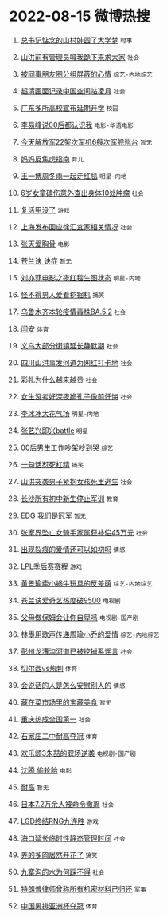 # 2022-08-15 微博热搜 
1. [总书记惦念的山村娃圆了大学梦](https://m.weibo.cn/search?containerid=100103type%3D1%26t%3D10%26q%3D%23%E6%80%BB%E4%B9%A6%E8%AE%B0%E6%83%A6%E5%BF%B5%E7%9A%84%E5%B1%B1%E6%9D%91%E5%A8%83%E5%9C%86%E4%BA%86%E5%A4%A7%E5%AD%A6%E6%A2%A6%23&stream_entry_id=51&isnewpage=1&extparam=seat%3D1%26cate%3D10103%26dgr%3D0%26pos%3D0%26c_type%3D51%26filter_type%3Drealtimehot%26display_time%3D1660494693%26pre_seqid%3D16604946938440227573359&luicode=10000011&lfid=106003type%3D25%26t%3D3%26disable_hot%3D1%26filter_type%3Drealtimehot) `时事` 

2. [山洪前有管理员喊我跪下来求大家](https://m.weibo.cn/search?containerid=100103type%3D1%26t%3D10%26q%3D%23%E5%B1%B1%E6%B4%AA%E5%89%8D%E6%9C%89%E7%AE%A1%E7%90%86%E5%91%98%E5%96%8A%E6%88%91%E8%B7%AA%E4%B8%8B%E6%9D%A5%E6%B1%82%E5%A4%A7%E5%AE%B6%23&stream_entry_id=31&isnewpage=1&extparam=seat%3D1%26pos%3D0%26flag%3D16%26filter_type%3Drealtimehot%26dgr%3D0%26cate%3D0%26lcate%3D5001%26realpos%3D1%26c_type%3D31%26display_time%3D1660494693%26pre_seqid%3D16604946938440227573359&luicode=10000011&lfid=106003type%3D25%26t%3D3%26disable_hot%3D1%26filter_type%3Drealtimehot) `社会` 

3. [被同事朋友圈分组屏蔽的心情](https://m.weibo.cn/search?containerid=100103type%3D1%26t%3D10%26q%3D%23%E8%A2%AB%E5%90%8C%E4%BA%8B%E6%9C%8B%E5%8F%8B%E5%9C%88%E5%88%86%E7%BB%84%E5%B1%8F%E8%94%BD%E7%9A%84%E5%BF%83%E6%83%85%23&stream_entry_id=31&isnewpage=1&extparam=seat%3D1%26pos%3D1%26flag%3D0%26filter_type%3Drealtimehot%26dgr%3D0%26cate%3D0%26lcate%3D5001%26realpos%3D2%26c_type%3D31%26display_time%3D1660494693%26pre_seqid%3D16604946938440227573359&luicode=10000011&lfid=106003type%3D25%26t%3D3%26disable_hot%3D1%26filter_type%3Drealtimehot) `综艺-内地综艺` 

4. [超清画面记录中国空间站凌月](https://m.weibo.cn/search?containerid=100103type%3D1%26t%3D10%26q%3D%23%E8%B6%85%E6%B8%85%E7%94%BB%E9%9D%A2%E8%AE%B0%E5%BD%95%E4%B8%AD%E5%9B%BD%E7%A9%BA%E9%97%B4%E7%AB%99%E5%87%8C%E6%9C%88%23&stream_entry_id=31&isnewpage=1&extparam=seat%3D1%26pos%3D2%26flag%3D0%26filter_type%3Drealtimehot%26dgr%3D0%26cate%3D0%26lcate%3D5001%26realpos%3D3%26c_type%3D31%26display_time%3D1660494693%26pre_seqid%3D16604946938440227573359&luicode=10000011&lfid=106003type%3D25%26t%3D3%26disable_hot%3D1%26filter_type%3Drealtimehot) `社会` 

5. [广东多所高校宣布延期开学](https://m.weibo.cn/search?containerid=100103type%3D1%26t%3D10%26q%3D%23%E5%B9%BF%E4%B8%9C%E5%A4%9A%E6%89%80%E9%AB%98%E6%A0%A1%E5%AE%A3%E5%B8%83%E5%BB%B6%E6%9C%9F%E5%BC%80%E5%AD%A6%23&stream_entry_id=31&isnewpage=1&extparam=seat%3D1%26pos%3D3%26flag%3D1%26filter_type%3Drealtimehot%26dgr%3D0%26cate%3D0%26lcate%3D5001%26realpos%3D4%26c_type%3D31%26display_time%3D1660494693%26pre_seqid%3D16604946938440227573359&luicode=10000011&lfid=106003type%3D25%26t%3D3%26disable_hot%3D1%26filter_type%3Drealtimehot) `校园` 

6. [李易峰说00后都认识我](https://m.weibo.cn/search?containerid=100103type%3D1%26t%3D10%26q%3D%23%E6%9D%8E%E6%98%93%E5%B3%B0%E8%AF%B400%E5%90%8E%E9%83%BD%E8%AE%A4%E8%AF%86%E6%88%91%23&stream_entry_id=31&isnewpage=1&extparam=seat%3D1%26pos%3D4%26flag%3D1%26filter_type%3Drealtimehot%26dgr%3D0%26cate%3D0%26lcate%3D5001%26realpos%3D5%26c_type%3D31%26display_time%3D1660494693%26pre_seqid%3D16604946938440227573359&luicode=10000011&lfid=106003type%3D25%26t%3D3%26disable_hot%3D1%26filter_type%3Drealtimehot) `电影-华语电影` 

7. [今天解放军22架次军机6艘次军舰巡台](https://m.weibo.cn/search?containerid=100103type%3D1%26t%3D10%26q%3D%23%E4%BB%8A%E5%A4%A9%E8%A7%A3%E6%94%BE%E5%86%9B22%E6%9E%B6%E6%AC%A1%E5%86%9B%E6%9C%BA6%E8%89%98%E6%AC%A1%E5%86%9B%E8%88%B0%E5%B7%A1%E5%8F%B0%23&stream_entry_id=31&isnewpage=1&extparam=seat%3D1%26pos%3D5%26flag%3D0%26filter_type%3Drealtimehot%26dgr%3D0%26cate%3D0%26lcate%3D5001%26realpos%3D6%26c_type%3D31%26display_time%3D1660494693%26pre_seqid%3D16604946938440227573359&luicode=10000011&lfid=106003type%3D25%26t%3D3%26disable_hot%3D1%26filter_type%3Drealtimehot) `暂无` 

8. [妈妈反焦虑指南](https://m.weibo.cn/search?containerid=100103type%3D1%26t%3D10%26q%3D%23%E5%A6%88%E5%A6%88%E5%8F%8D%E7%84%A6%E8%99%91%E6%8C%87%E5%8D%97%23&stream_entry_id=31&isnewpage=1&extparam=seat%3D1%26pos%3D6%26adid%3D162576%26filter_type%3Drealtimehot%26dgr%3D0%26cate%3D0%26topic_ad%3D1%26lcate%3D5001%26c_type%3D31%26display_time%3D1660494693%26pre_seqid%3D16604946938440227573359&luicode=10000011&lfid=106003type%3D25%26t%3D3%26disable_hot%3D1%26filter_type%3Drealtimehot) `育儿` 

9. [王一博周冬雨一起走红毯](https://m.weibo.cn/search?containerid=100103type%3D1%26t%3D10%26q%3D%23%E7%8E%8B%E4%B8%80%E5%8D%9A%E5%91%A8%E5%86%AC%E9%9B%A8%E4%B8%80%E8%B5%B7%E8%B5%B0%E7%BA%A2%E6%AF%AF%23&stream_entry_id=31&isnewpage=1&extparam=seat%3D1%26pos%3D7%26flag%3D16%26filter_type%3Drealtimehot%26dgr%3D0%26cate%3D0%26lcate%3D5001%26realpos%3D7%26c_type%3D31%26display_time%3D1660494693%26pre_seqid%3D16604946938440227573359&luicode=10000011&lfid=106003type%3D25%26t%3D3%26disable_hot%3D1%26filter_type%3Drealtimehot) `明星-内地` 

10. [6岁女童磕伤意外查出身体10处肿瘤](https://m.weibo.cn/search?containerid=100103type%3D1%26t%3D10%26q%3D%236%E5%B2%81%E5%A5%B3%E7%AB%A5%E7%A3%95%E4%BC%A4%E6%84%8F%E5%A4%96%E6%9F%A5%E5%87%BA%E8%BA%AB%E4%BD%9310%E5%A4%84%E8%82%BF%E7%98%A4%23&stream_entry_id=31&isnewpage=1&extparam=seat%3D1%26pos%3D8%26flag%3D0%26filter_type%3Drealtimehot%26dgr%3D0%26cate%3D0%26lcate%3D5001%26realpos%3D8%26c_type%3D31%26display_time%3D1660494693%26pre_seqid%3D16604946938440227573359&luicode=10000011&lfid=106003type%3D25%26t%3D3%26disable_hot%3D1%26filter_type%3Drealtimehot) `社会` 

11. [复活甲没了](https://m.weibo.cn/search?containerid=100103type%3D1%26t%3D10%26q%3D%23%E5%A4%8D%E6%B4%BB%E7%94%B2%E6%B2%A1%E4%BA%86%23&stream_entry_id=31&isnewpage=1&extparam=seat%3D1%26pos%3D9%26flag%3D0%26filter_type%3Drealtimehot%26dgr%3D0%26cate%3D0%26lcate%3D5001%26realpos%3D9%26c_type%3D31%26display_time%3D1660494693%26pre_seqid%3D16604946938440227573359&luicode=10000011&lfid=106003type%3D25%26t%3D3%26disable_hot%3D1%26filter_type%3Drealtimehot) `游戏` 

12. [上海发布回应徐汇宜家相关情况](https://m.weibo.cn/search?containerid=100103type%3D1%26t%3D10%26q%3D%23%E4%B8%8A%E6%B5%B7%E5%8F%91%E5%B8%83%E5%9B%9E%E5%BA%94%E5%BE%90%E6%B1%87%E5%AE%9C%E5%AE%B6%E7%9B%B8%E5%85%B3%E6%83%85%E5%86%B5%23&stream_entry_id=31&isnewpage=1&extparam=seat%3D1%26pos%3D10%26flag%3D0%26filter_type%3Drealtimehot%26dgr%3D0%26cate%3D0%26lcate%3D5001%26realpos%3D10%26c_type%3D31%26display_time%3D1660494693%26pre_seqid%3D16604946938440227573359&luicode=10000011&lfid=106003type%3D25%26t%3D3%26disable_hot%3D1%26filter_type%3Drealtimehot) `社会` 

13. [张天爱胸骨](https://m.weibo.cn/search?containerid=100103type%3D1%26t%3D10%26q%3D%23%E5%BC%A0%E5%A4%A9%E7%88%B1%E8%83%B8%E9%AA%A8%23&stream_entry_id=31&isnewpage=1&extparam=seat%3D1%26pos%3D11%26flag%3D2%26filter_type%3Drealtimehot%26dgr%3D0%26cate%3D0%26lcate%3D5001%26realpos%3D11%26c_type%3D31%26display_time%3D1660494693%26pre_seqid%3D16604946938440227573359&luicode=10000011&lfid=106003type%3D25%26t%3D3%26disable_hot%3D1%26filter_type%3Drealtimehot) `电影` 

14. [苍兰诀 诀症](https://m.weibo.cn/search?containerid=100103type%3D1%26t%3D10%26q%3D%E8%8B%8D%E5%85%B0%E8%AF%80+%E8%AF%80%E7%97%87&stream_entry_id=31&isnewpage=1&extparam=seat%3D1%26pos%3D12%26flag%3D0%26filter_type%3Drealtimehot%26dgr%3D0%26cate%3D0%26lcate%3D5001%26realpos%3D12%26c_type%3D31%26display_time%3D1660494693%26pre_seqid%3D16604946938440227573359&luicode=10000011&lfid=106003type%3D25%26t%3D3%26disable_hot%3D1%26filter_type%3Drealtimehot) `暂无` 

15. [刘亦菲电影之夜红毯生图状态](https://m.weibo.cn/search?containerid=100103type%3D1%26t%3D10%26q%3D%23%E5%88%98%E4%BA%A6%E8%8F%B2%E7%94%B5%E5%BD%B1%E4%B9%8B%E5%A4%9C%E7%BA%A2%E6%AF%AF%E7%94%9F%E5%9B%BE%E7%8A%B6%E6%80%81%23&stream_entry_id=31&isnewpage=1&extparam=seat%3D1%26pos%3D13%26flag%3D0%26filter_type%3Drealtimehot%26dgr%3D0%26cate%3D0%26lcate%3D5001%26realpos%3D13%26c_type%3D31%26display_time%3D1660494693%26pre_seqid%3D16604946938440227573359&luicode=10000011&lfid=106003type%3D25%26t%3D3%26disable_hot%3D1%26filter_type%3Drealtimehot) `明星-内地` 

16. [怪不得男人爱看挖掘机](https://m.weibo.cn/search?containerid=100103type%3D1%26t%3D10%26q%3D%23%E6%80%AA%E4%B8%8D%E5%BE%97%E7%94%B7%E4%BA%BA%E7%88%B1%E7%9C%8B%E6%8C%96%E6%8E%98%E6%9C%BA%23&stream_entry_id=31&isnewpage=1&extparam=seat%3D1%26pos%3D14%26flag%3D0%26filter_type%3Drealtimehot%26dgr%3D0%26cate%3D0%26lcate%3D5001%26realpos%3D14%26c_type%3D31%26display_time%3D1660494693%26pre_seqid%3D16604946938440227573359&luicode=10000011&lfid=106003type%3D25%26t%3D3%26disable_hot%3D1%26filter_type%3Drealtimehot) `搞笑` 

17. [乌鲁木齐本轮疫情毒株BA.5.2](https://m.weibo.cn/search?containerid=100103type%3D1%26t%3D10%26q%3D%23%E4%B9%8C%E9%B2%81%E6%9C%A8%E9%BD%90%E6%9C%AC%E8%BD%AE%E7%96%AB%E6%83%85%E6%AF%92%E6%A0%AABA.5.2%23&stream_entry_id=31&isnewpage=1&extparam=seat%3D1%26pos%3D15%26flag%3D1%26filter_type%3Drealtimehot%26dgr%3D0%26cate%3D0%26lcate%3D5001%26realpos%3D15%26c_type%3D31%26display_time%3D1660494693%26pre_seqid%3D16604946938440227573359&luicode=10000011&lfid=106003type%3D25%26t%3D3%26disable_hot%3D1%26filter_type%3Drealtimehot) `社会` 

18. [闫安](https://m.weibo.cn/search?containerid=100103type%3D1%26t%3D10%26q%3D%E9%97%AB%E5%AE%89&stream_entry_id=31&isnewpage=1&extparam=seat%3D1%26pos%3D16%26flag%3D0%26filter_type%3Drealtimehot%26dgr%3D0%26cate%3D0%26lcate%3D5001%26realpos%3D16%26c_type%3D31%26display_time%3D1660494693%26pre_seqid%3D16604946938440227573359&luicode=10000011&lfid=106003type%3D25%26t%3D3%26disable_hot%3D1%26filter_type%3Drealtimehot) `体育` 

19. [义乌大部分街镇延长静默期](https://m.weibo.cn/search?containerid=100103type%3D1%26t%3D10%26q%3D%23%E4%B9%89%E4%B9%8C%E5%A4%A7%E9%83%A8%E5%88%86%E8%A1%97%E9%95%87%E5%BB%B6%E9%95%BF%E9%9D%99%E9%BB%98%E6%9C%9F%23&stream_entry_id=31&isnewpage=1&extparam=seat%3D1%26pos%3D17%26flag%3D1%26filter_type%3Drealtimehot%26dgr%3D0%26cate%3D0%26lcate%3D5001%26realpos%3D17%26c_type%3D31%26display_time%3D1660494693%26pre_seqid%3D16604946938440227573359&luicode=10000011&lfid=106003type%3D25%26t%3D3%26disable_hot%3D1%26filter_type%3Drealtimehot) `社会` 

20. [四川山洪事发河道为网红打卡地](https://m.weibo.cn/search?containerid=100103type%3D1%26t%3D10%26q%3D%23%E5%9B%9B%E5%B7%9D%E5%B1%B1%E6%B4%AA%E4%BA%8B%E5%8F%91%E6%B2%B3%E9%81%93%E4%B8%BA%E7%BD%91%E7%BA%A2%E6%89%93%E5%8D%A1%E5%9C%B0%23&stream_entry_id=31&isnewpage=1&extparam=seat%3D1%26pos%3D18%26flag%3D0%26filter_type%3Drealtimehot%26dgr%3D0%26cate%3D0%26lcate%3D5001%26realpos%3D18%26c_type%3D31%26display_time%3D1660494693%26pre_seqid%3D16604946938440227573359&luicode=10000011&lfid=106003type%3D25%26t%3D3%26disable_hot%3D1%26filter_type%3Drealtimehot) `社会` 

21. [彩礼为什么越来越贵](https://m.weibo.cn/search?containerid=100103type%3D1%26t%3D10%26q%3D%23%E5%BD%A9%E7%A4%BC%E4%B8%BA%E4%BB%80%E4%B9%88%E8%B6%8A%E6%9D%A5%E8%B6%8A%E8%B4%B5%23&stream_entry_id=31&isnewpage=1&extparam=seat%3D1%26pos%3D19%26flag%3D0%26filter_type%3Drealtimehot%26dgr%3D0%26cate%3D0%26lcate%3D5001%26realpos%3D19%26c_type%3D31%26display_time%3D1660494693%26pre_seqid%3D16604946938440227573359&luicode=10000011&lfid=106003type%3D25%26t%3D3%26disable_hot%3D1%26filter_type%3Drealtimehot) `社会` 

22. [女生没考好深夜跪孔子像前忏悔](https://m.weibo.cn/search?containerid=100103type%3D1%26t%3D10%26q%3D%23%E5%A5%B3%E7%94%9F%E6%B2%A1%E8%80%83%E5%A5%BD%E6%B7%B1%E5%A4%9C%E8%B7%AA%E5%AD%94%E5%AD%90%E5%83%8F%E5%89%8D%E5%BF%8F%E6%82%94%23&stream_entry_id=31&isnewpage=1&extparam=seat%3D1%26pos%3D20%26flag%3D0%26filter_type%3Drealtimehot%26dgr%3D0%26cate%3D0%26lcate%3D5001%26realpos%3D20%26c_type%3D31%26display_time%3D1660494693%26pre_seqid%3D16604946938440227573359&luicode=10000011&lfid=106003type%3D25%26t%3D3%26disable_hot%3D1%26filter_type%3Drealtimehot) `社会` 

23. [李冰冰大花气场](https://m.weibo.cn/search?containerid=100103type%3D1%26t%3D10%26q%3D%23%E6%9D%8E%E5%86%B0%E5%86%B0%E5%A4%A7%E8%8A%B1%E6%B0%94%E5%9C%BA%23&stream_entry_id=31&isnewpage=1&extparam=seat%3D1%26pos%3D21%26flag%3D1%26filter_type%3Drealtimehot%26dgr%3D0%26cate%3D0%26lcate%3D5001%26realpos%3D21%26c_type%3D31%26display_time%3D1660494693%26pre_seqid%3D16604946938440227573359&luicode=10000011&lfid=106003type%3D25%26t%3D3%26disable_hot%3D1%26filter_type%3Drealtimehot) `明星-内地` 

24. [张艺兴即兴battle](https://m.weibo.cn/search?containerid=100103type%3D1%26t%3D10%26q%3D%23%E5%BC%A0%E8%89%BA%E5%85%B4%E5%8D%B3%E5%85%B4battle%23&stream_entry_id=31&isnewpage=1&extparam=seat%3D1%26pos%3D22%26flag%3D1%26filter_type%3Drealtimehot%26dgr%3D0%26cate%3D0%26lcate%3D5001%26realpos%3D22%26c_type%3D31%26display_time%3D1660494693%26pre_seqid%3D16604946938440227573359&luicode=10000011&lfid=106003type%3D25%26t%3D3%26disable_hot%3D1%26filter_type%3Drealtimehot) `明星` 

25. [00后男生工作吵架吵到哭](https://m.weibo.cn/search?containerid=100103type%3D1%26t%3D10%26q%3D%2300%E5%90%8E%E7%94%B7%E7%94%9F%E5%B7%A5%E4%BD%9C%E5%90%B5%E6%9E%B6%E5%90%B5%E5%88%B0%E5%93%AD%23&stream_entry_id=31&isnewpage=1&extparam=seat%3D1%26pos%3D23%26flag%3D1%26filter_type%3Drealtimehot%26dgr%3D0%26cate%3D0%26lcate%3D5001%26realpos%3D23%26c_type%3D31%26display_time%3D1660494693%26pre_seqid%3D16604946938440227573359&luicode=10000011&lfid=106003type%3D25%26t%3D3%26disable_hot%3D1%26filter_type%3Drealtimehot) `综艺` 

26. [一句话怼死杠精](https://m.weibo.cn/search?containerid=100103type%3D1%26t%3D10%26q%3D%23%E4%B8%80%E5%8F%A5%E8%AF%9D%E6%80%BC%E6%AD%BB%E6%9D%A0%E7%B2%BE%23&stream_entry_id=31&isnewpage=1&extparam=seat%3D1%26pos%3D24%26flag%3D0%26filter_type%3Drealtimehot%26dgr%3D0%26cate%3D0%26lcate%3D5001%26realpos%3D24%26c_type%3D31%26display_time%3D1660494693%26pre_seqid%3D16604946938440227573359&luicode=10000011&lfid=106003type%3D25%26t%3D3%26disable_hot%3D1%26filter_type%3Drealtimehot) `搞笑` 

27. [山洪突袭男子紧抱女孩死里逃生](https://m.weibo.cn/search?containerid=100103type%3D1%26t%3D10%26q%3D%23%E5%B1%B1%E6%B4%AA%E7%AA%81%E8%A2%AD%E7%94%B7%E5%AD%90%E7%B4%A7%E6%8A%B1%E5%A5%B3%E5%AD%A9%E6%AD%BB%E9%87%8C%E9%80%83%E7%94%9F%23&stream_entry_id=31&isnewpage=1&extparam=seat%3D1%26pos%3D25%26flag%3D0%26filter_type%3Drealtimehot%26dgr%3D0%26cate%3D0%26lcate%3D5001%26realpos%3D25%26c_type%3D31%26display_time%3D1660494693%26pre_seqid%3D16604946938440227573359&luicode=10000011&lfid=106003type%3D25%26t%3D3%26disable_hot%3D1%26filter_type%3Drealtimehot) `社会` 

28. [长沙所有初中新生停止军训](https://m.weibo.cn/search?containerid=100103type%3D1%26t%3D10%26q%3D%23%E9%95%BF%E6%B2%99%E6%89%80%E6%9C%89%E5%88%9D%E4%B8%AD%E6%96%B0%E7%94%9F%E5%81%9C%E6%AD%A2%E5%86%9B%E8%AE%AD%23&stream_entry_id=31&isnewpage=1&extparam=seat%3D1%26pos%3D26%26flag%3D0%26filter_type%3Drealtimehot%26dgr%3D0%26cate%3D0%26lcate%3D5001%26realpos%3D26%26c_type%3D31%26display_time%3D1660494693%26pre_seqid%3D16604946938440227573359&luicode=10000011&lfid=106003type%3D25%26t%3D3%26disable_hot%3D1%26filter_type%3Drealtimehot) `教育` 

29. [EDG 我们是冠军](https://m.weibo.cn/search?containerid=100103type%3D1%26t%3D10%26q%3DEDG+%E6%88%91%E4%BB%AC%E6%98%AF%E5%86%A0%E5%86%9B&stream_entry_id=31&isnewpage=1&extparam=seat%3D1%26pos%3D27%26flag%3D0%26filter_type%3Drealtimehot%26dgr%3D0%26cate%3D0%26lcate%3D5001%26realpos%3D27%26c_type%3D31%26display_time%3D1660494693%26pre_seqid%3D16604946938440227573359&luicode=10000011&lfid=106003type%3D25%26t%3D3%26disable_hot%3D1%26filter_type%3Drealtimehot) `暂无` 

30. [张家界坠亡女骑手家属获补偿45万元](https://m.weibo.cn/search?containerid=100103type%3D1%26t%3D10%26q%3D%23%E5%BC%A0%E5%AE%B6%E7%95%8C%E5%9D%A0%E4%BA%A1%E5%A5%B3%E9%AA%91%E6%89%8B%E5%AE%B6%E5%B1%9E%E8%8E%B7%E8%A1%A5%E5%81%BF45%E4%B8%87%E5%85%83%23&stream_entry_id=31&isnewpage=1&extparam=seat%3D1%26pos%3D28%26flag%3D0%26filter_type%3Drealtimehot%26dgr%3D0%26cate%3D0%26lcate%3D5001%26realpos%3D28%26c_type%3D31%26display_time%3D1660494693%26pre_seqid%3D16604946938440227573359&luicode=10000011&lfid=106003type%3D25%26t%3D3%26disable_hot%3D1%26filter_type%3Drealtimehot) `社会` 

31. [出现裂痕的爱情还可以如初吗](https://m.weibo.cn/search?containerid=100103type%3D1%26t%3D10%26q%3D%23%E5%87%BA%E7%8E%B0%E8%A3%82%E7%97%95%E7%9A%84%E7%88%B1%E6%83%85%E8%BF%98%E5%8F%AF%E4%BB%A5%E5%A6%82%E5%88%9D%E5%90%97%23&stream_entry_id=31&isnewpage=1&extparam=seat%3D1%26pos%3D29%26flag%3D1%26filter_type%3Drealtimehot%26dgr%3D0%26cate%3D0%26lcate%3D5001%26realpos%3D29%26c_type%3D31%26display_time%3D1660494693%26pre_seqid%3D16604946938440227573359&luicode=10000011&lfid=106003type%3D25%26t%3D3%26disable_hot%3D1%26filter_type%3Drealtimehot) `情感` 

32. [LPL季后赛赛程](https://m.weibo.cn/search?containerid=100103type%3D1%26t%3D10%26q%3D%23LPL%E5%AD%A3%E5%90%8E%E8%B5%9B%E8%B5%9B%E7%A8%8B%23&stream_entry_id=31&isnewpage=1&extparam=seat%3D1%26pos%3D30%26flag%3D1%26filter_type%3Drealtimehot%26dgr%3D0%26cate%3D0%26lcate%3D5001%26realpos%3D30%26c_type%3D31%26display_time%3D1660494693%26pre_seqid%3D16604946938440227573359&luicode=10000011&lfid=106003type%3D25%26t%3D3%26disable_hot%3D1%26filter_type%3Drealtimehot) `游戏` 

33. [黄景瑜牵小蜗牛玩具的反差萌](https://m.weibo.cn/search?containerid=100103type%3D1%26t%3D10%26q%3D%23%E9%BB%84%E6%99%AF%E7%91%9C%E7%89%B5%E5%B0%8F%E8%9C%97%E7%89%9B%E7%8E%A9%E5%85%B7%E7%9A%84%E5%8F%8D%E5%B7%AE%E8%90%8C%23&stream_entry_id=31&isnewpage=1&extparam=seat%3D1%26pos%3D31%26flag%3D1%26filter_type%3Drealtimehot%26dgr%3D0%26cate%3D0%26lcate%3D5001%26realpos%3D31%26c_type%3D31%26display_time%3D1660494693%26pre_seqid%3D16604946938440227573359&luicode=10000011&lfid=106003type%3D25%26t%3D3%26disable_hot%3D1%26filter_type%3Drealtimehot) `综艺-内地综艺` 

34. [苍兰诀爱奇艺热度破9500](https://m.weibo.cn/search?containerid=100103type%3D1%26t%3D10%26q%3D%23%E8%8B%8D%E5%85%B0%E8%AF%80%E7%88%B1%E5%A5%87%E8%89%BA%E7%83%AD%E5%BA%A6%E7%A0%B49500%23&stream_entry_id=31&isnewpage=1&extparam=seat%3D1%26pos%3D32%26flag%3D0%26filter_type%3Drealtimehot%26dgr%3D0%26cate%3D0%26lcate%3D5001%26realpos%3D32%26c_type%3D31%26display_time%3D1660494693%26pre_seqid%3D16604946938440227573359&luicode=10000011&lfid=106003type%3D25%26t%3D3%26disable_hot%3D1%26filter_type%3Drealtimehot) `电视剧` 

35. [父母做保姆会让你自卑吗](https://m.weibo.cn/search?containerid=100103type%3D1%26t%3D10%26q%3D%23%E7%88%B6%E6%AF%8D%E5%81%9A%E4%BF%9D%E5%A7%86%E4%BC%9A%E8%AE%A9%E4%BD%A0%E8%87%AA%E5%8D%91%E5%90%97%23&stream_entry_id=31&isnewpage=1&extparam=seat%3D1%26pos%3D33%26flag%3D0%26filter_type%3Drealtimehot%26dgr%3D0%26cate%3D0%26lcate%3D5001%26realpos%3D33%26c_type%3D31%26display_time%3D1660494693%26pre_seqid%3D16604946938440227573359&luicode=10000011&lfid=106003type%3D25%26t%3D3%26disable_hot%3D1%26filter_type%3Drealtimehot) `电视剧-国产剧` 

36. [林墨用歌声传递周瑜小乔的爱情](https://m.weibo.cn/search?containerid=100103type%3D1%26t%3D10%26q%3D%23%E6%9E%97%E5%A2%A8%E7%94%A8%E6%AD%8C%E5%A3%B0%E4%BC%A0%E9%80%92%E5%91%A8%E7%91%9C%E5%B0%8F%E4%B9%94%E7%9A%84%E7%88%B1%E6%83%85%23&stream_entry_id=31&isnewpage=1&extparam=seat%3D1%26pos%3D34%26flag%3D1%26filter_type%3Drealtimehot%26dgr%3D0%26cate%3D0%26lcate%3D5001%26realpos%3D34%26c_type%3D31%26display_time%3D1660494693%26pre_seqid%3D16604946938440227573359&luicode=10000011&lfid=106003type%3D25%26t%3D3%26disable_hot%3D1%26filter_type%3Drealtimehot) `综艺-内地综艺` 

37. [彭州龙漕沟河道已被挖掉系谣言](https://m.weibo.cn/search?containerid=100103type%3D1%26t%3D10%26q%3D%23%E5%BD%AD%E5%B7%9E%E9%BE%99%E6%BC%95%E6%B2%9F%E6%B2%B3%E9%81%93%E5%B7%B2%E8%A2%AB%E6%8C%96%E6%8E%89%E7%B3%BB%E8%B0%A3%E8%A8%80%23&stream_entry_id=31&isnewpage=1&extparam=seat%3D1%26pos%3D35%26flag%3D0%26filter_type%3Drealtimehot%26dgr%3D0%26cate%3D0%26lcate%3D5001%26realpos%3D35%26c_type%3D31%26display_time%3D1660494693%26pre_seqid%3D16604946938440227573359&luicode=10000011&lfid=106003type%3D25%26t%3D3%26disable_hot%3D1%26filter_type%3Drealtimehot) `社会` 

38. [切尔西vs热刺](http://m.weibo.cn/c/wbox?&id=j84w2uenjc&roomid=11748&q=%23%E5%88%87%E5%B0%94%E8%A5%BFvs%E7%83%AD%E5%88%BA%23&extparam=seat%3D1%26pos%3D36%26flag%3D1%26filter_type%3Drealtimehot%26dgr%3D0%26cate%3D0%26lcate%3D5001%26realpos%3D36%26c_type%3D31%26display_time%3D1660494693%26pre_seqid%3D16604946938440227573359&luicode=10000011&lfid=106003type%3D25%26t%3D3%26disable_hot%3D1%26filter_type%3Drealtimehot) `体育` 

39. [会说话的人是怎么安慰别人的](https://m.weibo.cn/search?containerid=100103type%3D1%26t%3D10%26q%3D%23%E4%BC%9A%E8%AF%B4%E8%AF%9D%E7%9A%84%E4%BA%BA%E6%98%AF%E6%80%8E%E4%B9%88%E5%AE%89%E6%85%B0%E5%88%AB%E4%BA%BA%E7%9A%84%23&stream_entry_id=31&isnewpage=1&extparam=seat%3D1%26pos%3D37%26flag%3D0%26filter_type%3Drealtimehot%26dgr%3D0%26cate%3D0%26lcate%3D5001%26realpos%3D37%26c_type%3D31%26display_time%3D1660494693%26pre_seqid%3D16604946938440227573359&luicode=10000011&lfid=106003type%3D25%26t%3D3%26disable_hot%3D1%26filter_type%3Drealtimehot) `情感` 

40. [藏在菜市场里的宝藏美食](https://m.weibo.cn/search?containerid=100103type%3D1%26t%3D10%26q%3D%E8%97%8F%E5%9C%A8%E8%8F%9C%E5%B8%82%E5%9C%BA%E9%87%8C%E7%9A%84%E5%AE%9D%E8%97%8F%E7%BE%8E%E9%A3%9F&stream_entry_id=31&isnewpage=1&extparam=seat%3D1%26pos%3D38%26flag%3D1%26filter_type%3Drealtimehot%26dgr%3D0%26cate%3D0%26lcate%3D5001%26realpos%3D38%26c_type%3D31%26display_time%3D1660494693%26pre_seqid%3D16604946938440227573359&luicode=10000011&lfid=106003type%3D25%26t%3D3%26disable_hot%3D1%26filter_type%3Drealtimehot) `暂无` 

41. [重庆热成全国第一](https://m.weibo.cn/search?containerid=100103type%3D1%26t%3D10%26q%3D%23%E9%87%8D%E5%BA%86%E7%83%AD%E6%88%90%E5%85%A8%E5%9B%BD%E7%AC%AC%E4%B8%80%23&stream_entry_id=31&isnewpage=1&extparam=seat%3D1%26pos%3D39%26flag%3D0%26filter_type%3Drealtimehot%26dgr%3D0%26cate%3D0%26lcate%3D5001%26realpos%3D39%26c_type%3D31%26display_time%3D1660494693%26pre_seqid%3D16604946938440227573359&luicode=10000011&lfid=106003type%3D25%26t%3D3%26disable_hot%3D1%26filter_type%3Drealtimehot) `社会` 

42. [石家庄二中耐高夺冠](https://m.weibo.cn/search?containerid=100103type%3D1%26t%3D10%26q%3D%23%E7%9F%B3%E5%AE%B6%E5%BA%84%E4%BA%8C%E4%B8%AD%E8%80%90%E9%AB%98%E5%A4%BA%E5%86%A0%23&stream_entry_id=31&isnewpage=1&extparam=seat%3D1%26pos%3D40%26flag%3D0%26filter_type%3Drealtimehot%26dgr%3D0%26cate%3D0%26lcate%3D5001%26realpos%3D40%26c_type%3D31%26display_time%3D1660494693%26pre_seqid%3D16604946938440227573359&luicode=10000011&lfid=106003type%3D25%26t%3D3%26disable_hot%3D1%26filter_type%3Drealtimehot) `体育` 

43. [欢乐颂3朱喆的职场逆袭](https://m.weibo.cn/search?containerid=100103type%3D1%26t%3D10%26q%3D%23%E6%AC%A2%E4%B9%90%E9%A2%823%E6%9C%B1%E5%96%86%E7%9A%84%E8%81%8C%E5%9C%BA%E9%80%86%E8%A2%AD%23&stream_entry_id=31&isnewpage=1&extparam=seat%3D1%26pos%3D41%26flag%3D1%26filter_type%3Drealtimehot%26dgr%3D0%26cate%3D0%26lcate%3D5001%26realpos%3D41%26c_type%3D31%26display_time%3D1660494693%26pre_seqid%3D16604946938440227573359&luicode=10000011&lfid=106003type%3D25%26t%3D3%26disable_hot%3D1%26filter_type%3Drealtimehot) `电视剧-国产剧` 

44. [沈腾 偷轮胎](https://m.weibo.cn/search?containerid=100103type%3D1%26t%3D10%26q%3D%23%E6%B2%88%E8%85%BE+%E5%81%B7%E8%BD%AE%E8%83%8E%23&stream_entry_id=31&isnewpage=1&extparam=seat%3D1%26pos%3D42%26flag%3D0%26filter_type%3Drealtimehot%26dgr%3D0%26cate%3D0%26lcate%3D5001%26realpos%3D42%26c_type%3D31%26display_time%3D1660494693%26pre_seqid%3D16604946938440227573359&luicode=10000011&lfid=106003type%3D25%26t%3D3%26disable_hot%3D1%26filter_type%3Drealtimehot) `电影` 

45. [耐高](https://m.weibo.cn/search?containerid=100103type%3D1%26t%3D10%26q%3D%E8%80%90%E9%AB%98&stream_entry_id=31&isnewpage=1&extparam=seat%3D1%26pos%3D43%26flag%3D0%26filter_type%3Drealtimehot%26dgr%3D0%26cate%3D0%26lcate%3D5001%26realpos%3D43%26c_type%3D31%26display_time%3D1660494693%26pre_seqid%3D16604946938440227573359&luicode=10000011&lfid=106003type%3D25%26t%3D3%26disable_hot%3D1%26filter_type%3Drealtimehot) `暂无` 

46. [日本7.2万余人被命令撤离](https://m.weibo.cn/search?containerid=100103type%3D1%26t%3D10%26q%3D%23%E6%97%A5%E6%9C%AC7.2%E4%B8%87%E4%BD%99%E4%BA%BA%E8%A2%AB%E5%91%BD%E4%BB%A4%E6%92%A4%E7%A6%BB%23&stream_entry_id=31&isnewpage=1&extparam=seat%3D1%26pos%3D44%26flag%3D1%26filter_type%3Drealtimehot%26dgr%3D0%26cate%3D0%26lcate%3D5001%26realpos%3D44%26c_type%3D31%26display_time%3D1660494693%26pre_seqid%3D16604946938440227573359&luicode=10000011&lfid=106003type%3D25%26t%3D3%26disable_hot%3D1%26filter_type%3Drealtimehot) `社会` 

47. [LGD终结RNG九连胜](https://m.weibo.cn/search?containerid=100103type%3D1%26t%3D10%26q%3D%23LGD%E7%BB%88%E7%BB%93RNG%E4%B9%9D%E8%BF%9E%E8%83%9C%23&stream_entry_id=31&isnewpage=1&extparam=seat%3D1%26pos%3D45%26flag%3D0%26filter_type%3Drealtimehot%26dgr%3D0%26cate%3D0%26lcate%3D5001%26realpos%3D45%26c_type%3D31%26display_time%3D1660494693%26pre_seqid%3D16604946938440227573359&luicode=10000011&lfid=106003type%3D25%26t%3D3%26disable_hot%3D1%26filter_type%3Drealtimehot) `游戏` 

48. [海口延长临时性静态管理时间](https://m.weibo.cn/search?containerid=100103type%3D1%26t%3D10%26q%3D%23%E6%B5%B7%E5%8F%A3%E5%BB%B6%E9%95%BF%E4%B8%B4%E6%97%B6%E6%80%A7%E9%9D%99%E6%80%81%E7%AE%A1%E7%90%86%E6%97%B6%E9%97%B4%23&stream_entry_id=31&isnewpage=1&extparam=seat%3D1%26pos%3D46%26flag%3D0%26filter_type%3Drealtimehot%26dgr%3D0%26cate%3D0%26lcate%3D5001%26realpos%3D46%26c_type%3D31%26display_time%3D1660494693%26pre_seqid%3D16604946938440227573359&luicode=10000011&lfid=106003type%3D25%26t%3D3%26disable_hot%3D1%26filter_type%3Drealtimehot) `社会` 

49. [养的多肉居然开花了](https://m.weibo.cn/search?containerid=100103type%3D1%26t%3D10%26q%3D%23%E5%85%BB%E7%9A%84%E5%A4%9A%E8%82%89%E5%B1%85%E7%84%B6%E5%BC%80%E8%8A%B1%E4%BA%86%23&stream_entry_id=31&isnewpage=1&extparam=seat%3D1%26pos%3D47%26flag%3D0%26filter_type%3Drealtimehot%26dgr%3D0%26cate%3D0%26lcate%3D5001%26realpos%3D47%26c_type%3D31%26display_time%3D1660494693%26pre_seqid%3D16604946938440227573359&luicode=10000011&lfid=106003type%3D25%26t%3D3%26disable_hot%3D1%26filter_type%3Drealtimehot) `搞笑` 

50. [九寨沟的水为何踩不得](https://m.weibo.cn/search?containerid=100103type%3D1%26t%3D10%26q%3D%23%E4%B9%9D%E5%AF%A8%E6%B2%9F%E7%9A%84%E6%B0%B4%E4%B8%BA%E4%BD%95%E8%B8%A9%E4%B8%8D%E5%BE%97%23&stream_entry_id=31&isnewpage=1&extparam=seat%3D1%26pos%3D48%26flag%3D0%26filter_type%3Drealtimehot%26dgr%3D0%26cate%3D0%26lcate%3D5001%26realpos%3D48%26c_type%3D31%26display_time%3D1660494693%26pre_seqid%3D16604946938440227573359&luicode=10000011&lfid=106003type%3D25%26t%3D3%26disable_hot%3D1%26filter_type%3Drealtimehot) `社会` 

51. [特朗普律师曾称所有机密材料已归还](https://m.weibo.cn/search?containerid=100103type%3D1%26t%3D10%26q%3D%23%E7%89%B9%E6%9C%97%E6%99%AE%E5%BE%8B%E5%B8%88%E6%9B%BE%E7%A7%B0%E6%89%80%E6%9C%89%E6%9C%BA%E5%AF%86%E6%9D%90%E6%96%99%E5%B7%B2%E5%BD%92%E8%BF%98%23&stream_entry_id=31&isnewpage=1&extparam=seat%3D1%26pos%3D49%26flag%3D0%26filter_type%3Drealtimehot%26dgr%3D0%26cate%3D0%26lcate%3D5001%26realpos%3D49%26c_type%3D31%26display_time%3D1660494693%26pre_seqid%3D16604946938440227573359&luicode=10000011&lfid=106003type%3D25%26t%3D3%26disable_hot%3D1%26filter_type%3Drealtimehot) `军事` 

52. [中国男排亚洲杯夺冠](https://m.weibo.cn/search?containerid=100103type%3D1%26t%3D10%26q%3D%23%E4%B8%AD%E5%9B%BD%E7%94%B7%E6%8E%92%E4%BA%9A%E6%B4%B2%E6%9D%AF%E5%A4%BA%E5%86%A0%23&stream_entry_id=31&isnewpage=1&extparam=seat%3D1%26pos%3D50%26flag%3D0%26filter_type%3Drealtimehot%26dgr%3D0%26cate%3D0%26lcate%3D5001%26realpos%3D50%26c_type%3D31%26display_time%3D1660494693%26pre_seqid%3D16604946938440227573359&luicode=10000011&lfid=106003type%3D25%26t%3D3%26disable_hot%3D1%26filter_type%3Drealtimehot) `体育` 
